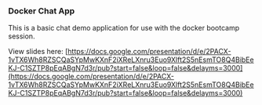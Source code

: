 ### Docker Chat App

This is a basic chat demo application for use with the docker bootcamp session.

View slides here: [https://docs.google.com/presentation/d/e/2PACX-1vTX6Wh8RZSCQaSYpMwKXnF2iXReLXnru3Euo9Xlft2S5nEsmTO8Q4BibEeKJ-C1SZTP8pEqABgN7d3r/pub?start=false&loop=false&delayms=3000](https://docs.google.com/presentation/d/e/2PACX-1vTX6Wh8RZSCQaSYpMwKXnF2iXReLXnru3Euo9Xlft2S5nEsmTO8Q4BibEeKJ-C1SZTP8pEqABgN7d3r/pub?start=false&loop=false&delayms=3000)